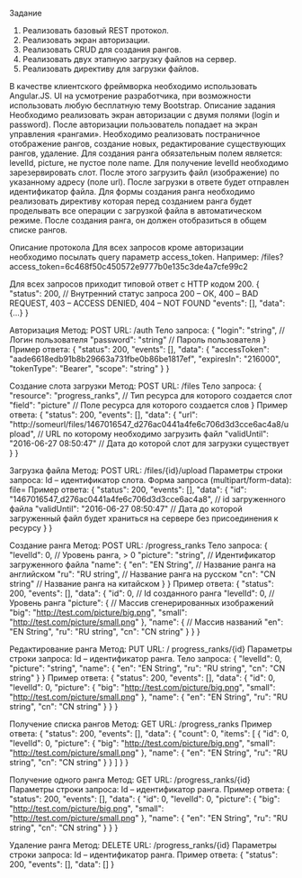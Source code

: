 Задание
1) Реализовать базовый REST протокол.
2) Реализовать экран авторизации.
3) Реализовать CRUD для создания рангов.
4) Реализовать двух этапную загрузку файлов на сервер.
5) Реализовать директиву для загрузки файлов.

В качестве клиентского фреймворка необходимо использовать Angular.JS. 
UI на усмотрение разработчика, при возможности использовать любую бесплатную тему Bootstrap.
Описание задания
Необходимо реализовать экран авторизации с двумя полями (login и password). После авторизации пользователь попадает на экран управления «рангами». Необходимо реализовать постраничное отображение рангов, создание новых, редактирование существующих рангов, удаление.
Для создания ранга обязательным полем является: levelId, picture, не пустое поле name.
Для получение levelId необходимо зарезервировать слот. После этого загрузить файл (изображение) по указанному адресу (поле url). После загрузки в ответе будет отправлен идентификатор файла.
Для формы создания ранга необходимо реализовать директиву которая перед созданием ранга будет проделывать все операции с загрузкой файла в автоматическом режиме.
После создания ранга, он должен отобразиться в общем списке рангов.

Описание протокола
Для всех запросов кроме авторизации необходимо посылать query параметр access_token. Например:
/files?access_token=6c468f50c450572e9777b0e135c3de4a7cfe99c2

Для всех запросов приходит типовой ответ с HTTP кодом 200. 
{
  "status": 200,    // Внутренний статус запроса 200 – ОК, 400 – BAD REQUEST, 403 – ACCESS DENIED, 404 – NOT FOUND
  "events": [],
  "data": {...}
}

Авторизация
Метод: POST
URL: /auth
Тело запроса:
{
  "login": "string",    // Логин пользователя
  "password": "string"  // Пароль пользователя
}
Пример ответа:
{
  "status": 200,
  "events": [],
  "data": {
    "accessToken": "aade6618edb91b8b29663a731fbe0b86be1817ef",
    "expiresIn": "216000",
    "tokenType": "Bearer",
    "scope": "string"
  }
}

Создание слота загрузки
Метод: POST
URL: /files
Тело запроса:
{
  "resource": "progress_ranks",  // Тип ресурса для которого создается слот
  "field": "picture"             // Поле ресурса для которого создается слов
}
Пример ответа:
{
  "status": 200,
  "events": [],
  "data": {
    "url": "http://someurl/files/1467016547_d276ac0441a4fe6c706d3d3cce6ac4a8/upload",  // URL по которому необходимо загрузить файл
    "validUntil": "2016-06-27 08:50:47"  // Дата до которой слот для загрузки существует
  }
}

Загрузка файла
Метод: POST
URL: /files/{id}/upload
Параметры строки запроса:
Id – идентификатор слота.
Форма запроса (multipart/form-data):
file=<binary data>
Пример ответа:
{
  "status": 200,
  "events": [],
  "data": {
    "id": "1467016547_d276ac0441a4fe6c706d3d3cce6ac4a8", // id загруженного файла
    "validUntil": "2016-06-27 08:50:47" // Дата до которой загруженный файл будет храниться на сервере без присоединения к ресурсу
  }
}

Создание ранга
Метод: POST
URL: /progress_ranks
Тело запроса:
{
  "levelId": 0,            // Уровень ранга, > 0
  "picture": "string",     // Идентификатор загруженного файла
  "name": {
    "en": "EN String",     // Название ранга на английском
    "ru": "RU string",     // Название ранга на русском
    "cn": "CN string"      // Название ранга на китайском
  }
} 
Пример ответа:
{
  "status": 200,
  "events": [],
  "data": {
    "id": 0,               // Id созданного ранга
    "levelId": 0,          // Уровень ранга
    "picture": {           // Массив сгенерированных изображений
      "big": "http://test.com/picture/big.png",
      "small": "http://test.com/picture/small.png"
    },
    "name": {              // Массив названий
      "en": "EN String",
      "ru": "RU string",
      "cn": "CN string"
    }
  }
} 

Редактирование ранга
Метод: PUT
URL: / progress_ranks/{id}
Параметры строки запроса:
Id – идентификатор ранга.
Тело запроса:
{
  "levelId": 0,
  "picture": "string",
  "name": {
    "en": "EN String",
    "ru": "RU string",
    "cn": "CN string"
  }
} 
Пример ответа:
{
  "status": 200,
  "events": [],
  "data": {
    "id": 0,
    "levelId": 0,
    "picture": {
      "big": "http://test.com/picture/big.png",
      "small": "http://test.com/picture/small.png"
    },
    "name": {
      "en": "EN String",
      "ru": "RU string",
      "cn": "CN string"
    }
  }
} 

Получение списка рангов
Метод: GET
URL: /progress_ranks
Пример ответа:
{
  "status": 200,
  "events": [],
  "data": {
    "count": 0,
    "items": [
      {
        "id": 0,
        "levelId": 0,
        "picture": {
          "big": "http://test.com/picture/big.png",
          "small": "http://test.com/picture/small.png"
        },
        "name": {
          "en": "EN String",
          "ru": "RU string",
          "cn": "CN string"
        }
      }
    ]
  }
} 

Получение одного ранга
Метод: GET
URL: /progress_ranks/{id}
Параметры строки запроса:
Id – идентификатор ранга.
Пример ответа:
{
  "status": 200,
  "events": [],
  "data": {
    "id": 0,
    "levelId": 0,
    "picture": {
      "big": "http://test.com/picture/big.png",
      "small": "http://test.com/picture/small.png"
    },
    "name": {
      "en": "EN String",
      "ru": "RU string",
      "cn": "CN string"
    }
  }
} 

Удаление ранга
Метод: DELETE
URL: /progress_ranks/{id}
Параметры строки запроса:
Id – идентификатор ранга.
Пример ответа:
{
  "status": 200,
  "events": [],
  "data": []
}